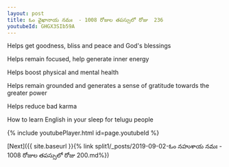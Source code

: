 ```yaml
---
layout: post
title: ఓం వైఖానాయ నమః  - 1008 రోజుల తపస్సులో రోజు  236
youtubeId: GHGX3SIb59A
---
```

 
 
Helps get goodness, bliss and peace and God's blessings
 
Helps remain focused, help generate inner energy 
 
Helps boost physical and mental health 
 
Helps remain grounded and generates a sense of gratitude towards the greater power 
 
Helps reduce bad karma
 
How to learn English in your sleep for telugu people
 
 
 
 


{% include youtubePlayer.html id=page.youtubeId %}
 
[Next]({{ site.baseurl }}{% link split1/_posts/2019-09-02-ఓం నహుశాయ నమః  - 1008 రోజుల తపస్సులో రోజు  200.md%})
 
